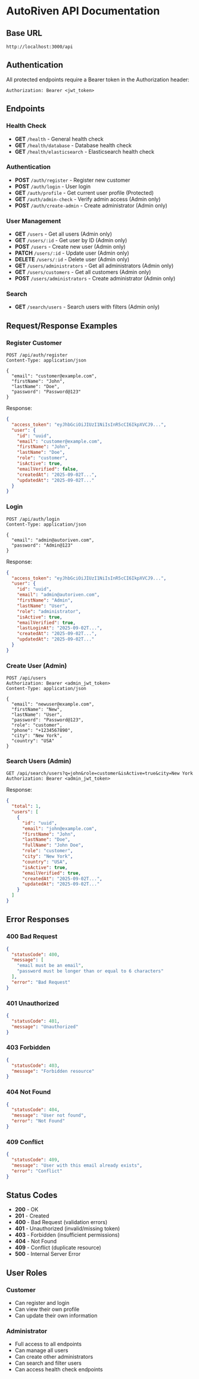 # AutoRiven API Documentation

## Base URL
```
http://localhost:3000/api
```

## Authentication
All protected endpoints require a Bearer token in the Authorization header:
```
Authorization: Bearer <jwt_token>
```

## Endpoints

### Health Check
- **GET** `/health` - General health check
- **GET** `/health/database` - Database health check
- **GET** `/health/elasticsearch` - Elasticsearch health check

### Authentication
- **POST** `/auth/register` - Register new customer
- **POST** `/auth/login` - User login
- **GET** `/auth/profile` - Get current user profile (Protected)
- **GET** `/auth/admin-check` - Verify admin access (Admin only)
- **POST** `/auth/create-admin` - Create administrator (Admin only)

### User Management
- **GET** `/users` - Get all users (Admin only)
- **GET** `/users/:id` - Get user by ID (Admin only)
- **POST** `/users` - Create new user (Admin only)
- **PATCH** `/users/:id` - Update user (Admin only)
- **DELETE** `/users/:id` - Delete user (Admin only)
- **GET** `/users/administrators` - Get all administrators (Admin only)
- **GET** `/users/customers` - Get all customers (Admin only)
- **POST** `/users/administrators` - Create administrator (Admin only)

### Search
- **GET** `/search/users` - Search users with filters (Admin only)

## Request/Response Examples

### Register Customer
```http
POST /api/auth/register
Content-Type: application/json

{
  "email": "customer@example.com",
  "firstName": "John",
  "lastName": "Doe",
  "password": "Password@123"
}
```

Response:
```json
{
  "access_token": "eyJhbGciOiJIUzI1NiIsInR5cCI6IkpXVCJ9...",
  "user": {
    "id": "uuid",
    "email": "customer@example.com",
    "firstName": "John",
    "lastName": "Doe",
    "role": "customer",
    "isActive": true,
    "emailVerified": false,
    "createdAt": "2025-09-02T...",
    "updatedAt": "2025-09-02T..."
  }
}
```

### Login
```http
POST /api/auth/login
Content-Type: application/json

{
  "email": "admin@autoriven.com",
  "password": "Admin@123"
}
```

Response:
```json
{
  "access_token": "eyJhbGciOiJIUzI1NiIsInR5cCI6IkpXVCJ9...",
  "user": {
    "id": "uuid",
    "email": "admin@autoriven.com",
    "firstName": "Admin",
    "lastName": "User",
    "role": "administrator",
    "isActive": true,
    "emailVerified": true,
    "lastLoginAt": "2025-09-02T...",
    "createdAt": "2025-09-02T...",
    "updatedAt": "2025-09-02T..."
  }
}
```

### Create User (Admin)
```http
POST /api/users
Authorization: Bearer <admin_jwt_token>
Content-Type: application/json

{
  "email": "newuser@example.com",
  "firstName": "New",
  "lastName": "User",
  "password": "Password@123",
  "role": "customer",
  "phone": "+1234567890",
  "city": "New York",
  "country": "USA"
}
```

### Search Users (Admin)
```http
GET /api/search/users?q=john&role=customer&isActive=true&city=New York
Authorization: Bearer <admin_jwt_token>
```

Response:
```json
{
  "total": 1,
  "users": [
    {
      "id": "uuid",
      "email": "john@example.com",
      "firstName": "John",
      "lastName": "Doe",
      "fullName": "John Doe",
      "role": "customer",
      "city": "New York",
      "country": "USA",
      "isActive": true,
      "emailVerified": true,
      "createdAt": "2025-09-02T...",
      "updatedAt": "2025-09-02T..."
    }
  ]
}
```

## Error Responses

### 400 Bad Request
```json
{
  "statusCode": 400,
  "message": [
    "email must be an email",
    "password must be longer than or equal to 6 characters"
  ],
  "error": "Bad Request"
}
```

### 401 Unauthorized
```json
{
  "statusCode": 401,
  "message": "Unauthorized"
}
```

### 403 Forbidden
```json
{
  "statusCode": 403,
  "message": "Forbidden resource"
}
```

### 404 Not Found
```json
{
  "statusCode": 404,
  "message": "User not found",
  "error": "Not Found"
}
```

### 409 Conflict
```json
{
  "statusCode": 409,
  "message": "User with this email already exists",
  "error": "Conflict"
}
```

## Status Codes

- **200** - OK
- **201** - Created
- **400** - Bad Request (validation errors)
- **401** - Unauthorized (invalid/missing token)
- **403** - Forbidden (insufficient permissions)
- **404** - Not Found
- **409** - Conflict (duplicate resource)
- **500** - Internal Server Error

## User Roles

### Customer
- Can register and login
- Can view their own profile
- Can update their own information

### Administrator
- Full access to all endpoints
- Can manage all users
- Can create other administrators
- Can search and filter users
- Can access health check endpoints
